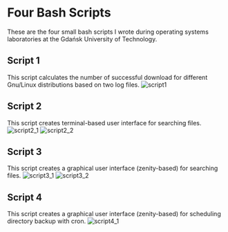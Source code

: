 # Four Bash Scripts

These are the four small bash scripts I wrote during operating systems laboratories at the Gdańsk University of Technology.

## Script 1
This script calculates the number of successful download for different Gnu/Linux distributions based on two log files.
![script1](https://user-images.githubusercontent.com/79934148/151574023-0c47ddcc-2fa8-4e0b-b173-517a697595f5.jpg)

## Script 2
This script creates terminal-based user interface for searching files.
![script2_1](https://user-images.githubusercontent.com/79934148/151579098-72a4e8d0-5c49-430a-80a4-1608a1a8f744.jpg)
![script2_2](https://user-images.githubusercontent.com/79934148/151579101-bbde2d9a-7466-4dd4-86bb-32712f6aeabe.jpg)

## Script 3
This script creates a graphical user interface (zenity-based) for searching files.
![script3_1](https://user-images.githubusercontent.com/79934148/151579454-2c47a1a4-b820-4baa-ad95-b24bede641f8.jpg)
![script3_2](https://user-images.githubusercontent.com/79934148/151579464-62bc568f-46b9-462b-9b12-527063021ff3.jpg)

## Script 4
This script creates a graphical user interface (zenity-based) for scheduling directory backup with cron.
![script4_1](https://user-images.githubusercontent.com/79934148/151579599-5e15d54d-3ad3-4a1f-9826-48a06748b952.jpg)
